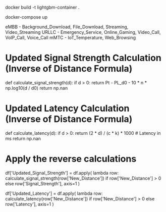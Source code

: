 docker build -t lightgbm-container .

docker-compose up


eMBB -  Background_Download, File_Download, Streaming, Video_Streaming
URLLC - Emergency_Service, Online_Gaming, Video_Call, VoIP_Call, Voice_Call
mMTC - IoT_Temperature, Web_Browsing


# Updated Signal Strength Calculation (Inverse of Distance Formula)
def calculate_signal_strength(d):
    if d > 0:
        return Pt - PL_d0 - 10 * n * np.log10(d / d0)
    return np.nan

# Updated Latency Calculation (Inverse of Distance Formula)
def calculate_latency(d):
    if d > 0:
        return (2 * d) / (c * k) * 1000  # Latency in ms
    return np.nan

# Apply the reverse calculations
df['Updated_Signal_Strength'] = df.apply(
    lambda row: calculate_signal_strength(row['New_Distance']) if row['New_Distance'] > 0 else row['Signal_Strength'],
    axis=1
)

df['Updated_Latency'] = df.apply(
    lambda row: calculate_latency(row['New_Distance']) if row['New_Distance'] > 0 else row['Latency'],
    axis=1
)